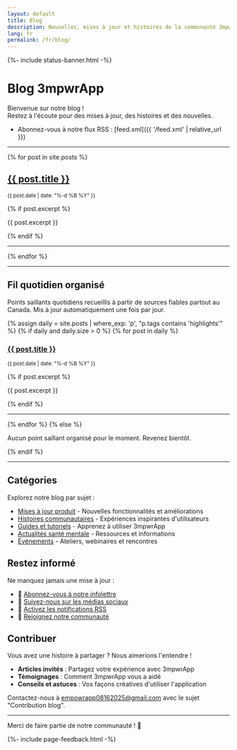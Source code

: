 ```yaml
---
layout: default
title: Blog
description: Nouvelles, mises à jour et histoires de la communauté 3mpwrApp.
lang: fr
permalink: /fr/blog/
---
```



{%- include status-banner.html -%}

# Blog 3mpwrApp

Bienvenue sur notre blog !  
Restez à l'écoute pour des mises à jour, des histoires et des nouvelles.

- Abonnez-vous à notre flux RSS : [feed.xml]({{ '/feed.xml' | relative_url }})

<hr>

{% for post in site.posts %}
<article>
  <h2><a href="{{ post.url | relative_url }}">{{ post.title }}</a></h2>
  <p><small>{{ post.date | date: "%-d %B %Y" }}</small></p>
  {% if post.excerpt %}
  <p>{{ post.excerpt }}</p>
  {% endif %}
</article>
<hr>
{% endfor %}

<!-- Pour ajouter un article de blog, créez un fichier markdown dans le répertoire _posts/ avec le format AAAA-MM-JJ-titre.md -->

<hr>

## Fil quotidien organisé

<p id="curated-daily">Points saillants quotidiens recueillis à partir de sources fiables partout au Canada. Mis à jour automatiquement une fois par jour.</p>

{% assign daily = site.posts | where_exp: 'p', "p.tags contains 'highlights'" %}
{% if daily and daily.size > 0 %}
  {% for post in daily %}
  <article>
    <h3><a href="{{ post.url | relative_url }}">{{ post.title }}</a></h3>
    <p><small>{{ post.date | date: "%-d %B %Y" }}</small></p>
    {% if post.excerpt %}
    <p>{{ post.excerpt }}</p>
    {% endif %}
  </article>
  <hr>
  {% endfor %}
{% else %}
  <p>Aucun point saillant organisé pour le moment. Revenez bientôt.</p>
{% endif %}

---

## Catégories

Explorez notre blog par sujet :

- [Mises à jour produit](#product-updates) - Nouvelles fonctionnalités et améliorations
- [Histoires communautaires](#community-stories) - Expériences inspirantes d'utilisateurs
- [Guides et tutoriels](#guides) - Apprenez à utiliser 3mpwrApp
- [Actualités santé mentale](#mental-health) - Ressources et informations
- [Événements](#events) - Ateliers, webinaires et rencontres

## Restez informé

Ne manquez jamais une mise à jour :

- 📧 [Abonnez-vous à notre infolettre](/fr/newsletter/)
- 📱 [Suivez-nous sur les médias sociaux](/fr/#social-links)
- 🔔 [Activez les notifications RSS](/feed.xml)
- 💬 [Rejoignez notre communauté](/fr/about/#community)

## Contribuer

Vous avez une histoire à partager ? Nous aimerions l'entendre !

- **Articles invités** : Partagez votre expérience avec 3mpwrApp
- **Témoignages** : Comment 3mpwrApp vous a aidé
- **Conseils et astuces** : Vos façons créatives d'utiliser l'application

Contactez-nous à [empowrapp08162025@gmail.com](mailto:empowrapp08162025@gmail.com) avec le sujet "Contribution blog".

---

Merci de faire partie de notre communauté ! 💚

{%- include page-feedback.html -%}
